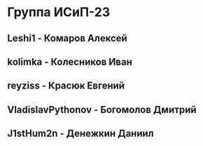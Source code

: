 # Группа ИСиП-23

## Leshi1 - Комаров Алексей

## kolimka - Колесников Иван

## reyziss - Красюк Евгений

## VladislavPythonov - Богомолов Дмитрий

## J1stHum2n - Денежкин Даниил


